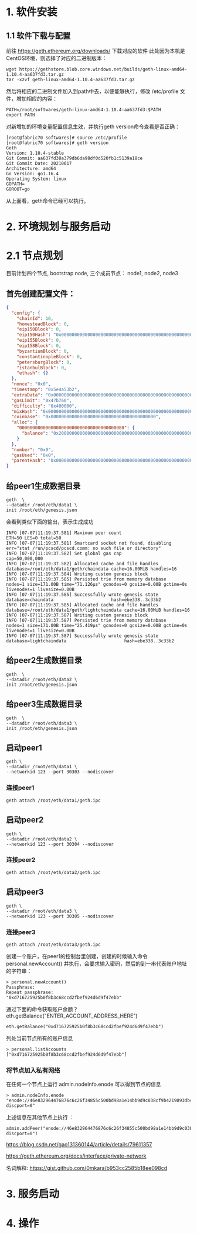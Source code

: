 # 1. 软件安装

## 1.1 软件下载与配置
前往 https://geth.ethereum.org/downloads/ 下载对应的软件
此处因为本机是CentOS环境，则选择了对应的二进制版本：
```shell
wget https://gethstore.blob.core.windows.net/builds/geth-linux-amd64-1.10.4-aa637fd3.tar.gz
tar -xzvf geth-linux-amd64-1.10.4-aa637fd3.tar.gz
```

然后将相应的二进制文件加入到path中去，以便能够执行，修改 /etc/profile 文件，增加相应的内容：

```shell
PATH=/root/softwares/geth-linux-amd64-1.10.4-aa637fd3:$PATH
export PATH
```

对新增加的环境变量配置信息生效，并执行geth version命令查看是否正确：
```shell
[root@fabric70 softwares]# source /etc/profile
[root@fabric70 softwares]# geth version
Geth
Version: 1.10.4-stable
Git Commit: aa637fd38a379db6da98df0d520fb1c5139a18ce
Git Commit Date: 20210617
Architecture: amd64
Go Version: go1.16.4
Operating System: linux
GOPATH=
GOROOT=go
```

从上面看，geth命令已经可以执行。

# 2. 环境规划与服务启动

# 2.1 节点规划
目前计划四个节点, bootstrap node, 三个成员节点： node1, node2, node3

## 首先创建配置文件：
```json
{
  "config": {
    "chainId": 10,
    "homesteadBlock": 0,
    "eip150Block": 0,
    "eip150Hash": "0x0000000000000000000000000000000000000000000000000000000000000000",
    "eip155Block": 0,
    "eip158Block": 0,
    "byzantiumBlock": 0,
    "constantinopleBlock": 0,
    "petersburgBlock": 0,
    "istanbulBlock": 0,
    "ethash": {}
  },
  "nonce": "0x0",
  "timestamp": "0x5e4a53b2",
  "extraData": "0x0000000000000000000000000000000000000000000000000000000000000000",
  "gasLimit": "0x47b760",
  "difficulty": "0x400000",
  "mixHash": "0x0000000000000000000000000000000000000000000000000000000000000000",
  "coinbase": "0x0000000000000000000000000000000000000000",
  "alloc": {
    "0000000000000000000000000000000000000088": {
      "balance": "0x200000000000000000000000000000000000000000000000000000000000000"
    }
  },
  "number": "0x0",
  "gasUsed": "0x0",
  "parentHash": "0x0000000000000000000000000000000000000000000000000000000000000000"
}
```




## 给peer1生成数据目录
```shell
geth  \
--datadir /root/eth/data1 \
init /root/eth/genesis.json
```

会看到类似下面的输出，表示生成成功
```shell
INFO [07-07|11:19:37.581] Maximum peer count                       ETH=50 LES=0 total=50
INFO [07-07|11:19:37.581] Smartcard socket not found, disabling    err="stat /run/pcscd/pcscd.comm: no such file or directory"
INFO [07-07|11:19:37.582] Set global gas cap                       cap=50,000,000
INFO [07-07|11:19:37.582] Allocated cache and file handles         database=/root/eth/data1/geth/chaindata cache=16.00MiB handles=16
INFO [07-07|11:19:37.584] Writing custom genesis block
INFO [07-07|11:19:37.585] Persisted trie from memory database      nodes=1 size=171.00B time="71.126µs" gcnodes=0 gcsize=0.00B gctime=0s livenodes=1 livesize=0.00B
INFO [07-07|11:19:37.585] Successfully wrote genesis state         database=chaindata                      hash=ebe338..3c33b2
INFO [07-07|11:19:37.585] Allocated cache and file handles         database=/root/eth/data1/geth/lightchaindata cache=16.00MiB handles=16
INFO [07-07|11:19:37.587] Writing custom genesis block
INFO [07-07|11:19:37.587] Persisted trie from memory database      nodes=1 size=171.00B time="25.419µs" gcnodes=0 gcsize=0.00B gctime=0s livenodes=1 livesize=0.00B
INFO [07-07|11:19:37.587] Successfully wrote genesis state         database=lightchaindata                      hash=ebe338..3c33b2
```

## 给peer2生成数据目录
```shell
geth  \
--datadir /root/eth/data2 \
init /root/eth/genesis.json
```

## 给peer3生成数据目录
```shell
geth  \
--datadir /root/eth/data3 \
init /root/eth/genesis.json
```

## 启动peer1
```shell
geth \
--datadir /root/eth/data1 \
--networkid 123 --port 30303 --nodiscover
```

### 连接peer1
```shell
geth attach /root/eth/data1/geth.ipc
```

## 启动peer2
```shell
geth \
--datadir /root/eth/data2 \
--networkid 123 --port 30304 --nodiscover
```

### 连接peer2
```shell
geth attach /root/eth/data2/geth.ipc
```

## 启动peer3
```shell
geth \
--datadir /root/eth/data3 \
--networkid 123 --port 30305 --nodiscover
```

### 连接peer3
```shell
geth attach /root/eth/data3/geth.ipc
```

创建一个账户，在peer1的控制台里创建，创建的时候输入命令 personal.newAccount() 并执行，会要求输入密码，然后的到一串代表账户地址的字符串：

```shell
> personal.newAccount()
Passphrase:
Repeat passphrase:
"0xd716725925b0f8b3c68ccd2fbef924d6d9f47ebb"
```

通过下面的命令获取账户余额？ eth.getBalance("ENTER_ACCOUNT_ADDRESS_HERE") 

```shell
eth.getBalance("0xd716725925b0f8b3c68ccd2fbef924d6d9f47ebb") 
```

列处当前节点所有的账户信息

```shell
> personal.listAccounts
["0xd716725925b0f8b3c68ccd2fbef924d6d9f47ebb"]
```

### 将节点加入私有网络

在任何一个节点上运行 admin.nodeInfo.enode 可以得到节点的信息

```shell
> admin.nodeInfo.enode
"enode://46e832964476876c6c26f34855c500bd98a1e14bb9d9c038cf9b4219893db4c7f561a7103910b5deaab396782d54205e5ea10f82a9a64e8e136f2edb62b04809@127.0.0.1:30305?discport=0"
```

上述信息在其他节点上执行 ：

```shell
admin.addPeer("enode://46e832964476876c6c26f34855c500bd98a1e14bb9d9c038cf9b4219893db4c7f561a7103910b5deaab396782d54205e5ea10f82a9a64e8e136f2edb62b04809@127.0.0.1:30305?discport=0")

```

https://blog.csdn.net/gao131360144/article/details/79611357

https://geth.ethereum.org/docs/interface/private-network


名词解释:
https://gist.github.com/0mkara/b953cc2585b18ee098cd

# 3. 服务启动
# 4. 操作
